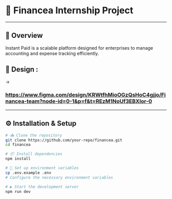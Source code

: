# 🚀 Financea Internship Project  
<hr/>

## 📌 Overview  
Instant Paid is a scalable platform designed for enterprises to manage accounting and expense tracking efficiently.  


## 🎨 Design :
-> <h3>https://www.figma.com/design/KRWtfhMioOGzQsHoC4gjjo/Financea-team?node-id=0-1&p=f&t=REzM1NoUf3EBXlor-0</h3> 
<hr/>

## ⚙️ Installation & Setup  
```sh
# 📥 Clone the repository  
git clone https://github.com/your-repo/financea.git  
cd financea  

# 📦 Install dependencies  
npm install  

# 🔧 Set up environment variables  
cp .env.example .env  
# Configure the necessary environment variables  

# ▶️ Start the development server  
npm run dev  


